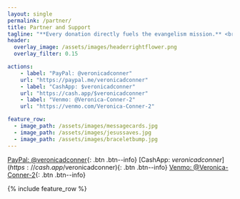 ```yaml
---
layout: single
permalink: /partner/
title: Partner and Support
tagline: "**Every donation directly fuels the evangelism mission.** <br>Your generous support helps provide Bibles, gospel tracts, travel expenses, care packages for the homeless, and essential outreach supplies—ensuring the message of salvation can go farther and touch more lives."<br>
header:
  overlay_image: /assets/images/headerrightflower.png
  overlay_filter: 0.15

actions:
	- label: "PayPal: @veronicadconner"
	url: "https://paypal.me/veronicadconner"
	- label: "CashApp: $veronicadconner"
	url: "https://cash.app/$veronicadconner"
	- label: "Venmo: @Veronica-Conner-2"
	url: "https://venmo.com/Veronica-Conner-2"

feature_row:
  - image_path: /assets/images/messagecards.jpg
  - image_path: /assets/images/jesussaves.jpg
  - image_path: /assets/images/braceletbump.jpg
---
```


[PayPal: @veronicadconner](https://paypal.me/veronicadconner){: .btn .btn--info}
[CashApp: $veronicadconner](https://cash.app/$veronicadconner){: .btn .btn--info}
[Venmo: @Veronica-Conner-2](https://venmo.com/Veronica-Conner-2){: .btn .btn--info}

{% include feature_row %}